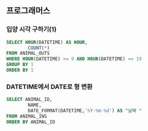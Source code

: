 ## 프로그래머스 
### 입양 시각 구하기(1)
```sql
SELECT HOUR(DATETIME) AS HOUR,
        COUNT(*)
FROM ANIMAL_OUTS
WHERE HOUR(DATETIME) >= 9 AND HOUR(DATETIME) <= 19
GROUP BY 1
ORDER BY 1 
```

### DATETIME에서 DATE로 형 변환
```sql
SELECT ANIMAL_ID,
        NAME,
        DATE_FORMAT(DATETIME,'%Y-%m-%d') AS "날짜 "
FROM ANIMAL_INS 
ORDER BY ANIMAL_ID 
```
